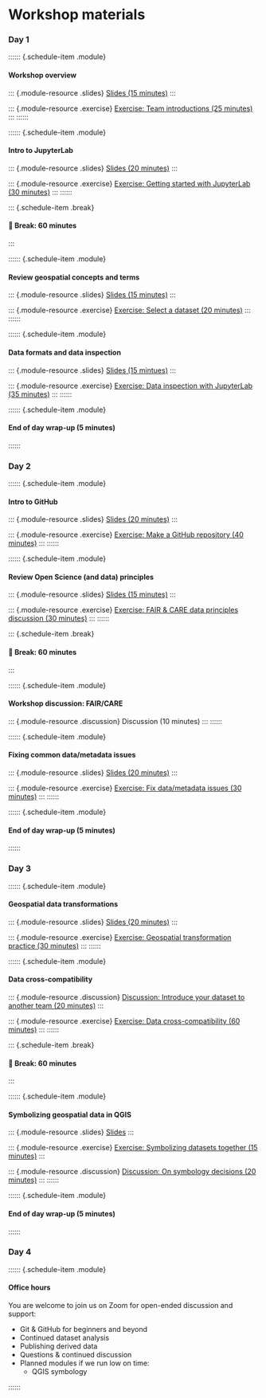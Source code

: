 # Workshop materials

### Day 1

:::::: {.schedule-item .module}
#### Workshop overview

::: {.module-resource .slides}
[Slides (15 minutes)](slides/workshop-overview.md)
:::

::: {.module-resource .exercise}
[Exercise: Team introductions (25 minutes)](exercises/team-introductions.md)
:::
::::::


:::::: {.schedule-item .module}
#### Intro to JupyterLab

::: {.module-resource .slides}
[Slides (20 minutes)](slides/intro-to-jupyterlab.md)
:::

::: {.module-resource .exercise}
[Exercise: Getting started with JupyterLab (30 minutes)](exercises/getting-started-with-jupyterlab.md)
:::
::::::


::: {.schedule-item .break}
#### 🥪 Break: 60 minutes
:::


:::::: {.schedule-item .module}
#### Review geospatial concepts and terms

::: {.module-resource .slides}
[Slides (15 minutes)](slides/geospatial-concepts-and-terms.md)
:::

::: {.module-resource .exercise}
[Exercise: Select a dataset (20 minutes)](exercises/select-a-dataset.md)
:::
::::::


:::::: {.schedule-item .module}
#### Data formats and data inspection

::: {.module-resource .slides}
[Slides (15 mintues)](slides/data-formats-and-inspection.md)
:::

::: {.module-resource .exercise}
[Exercise: Data inspection with JupyterLab (35 minutes)](exercises/data-inspection-with-jupyterlab/index.md)
:::
::::::

:::::: {.schedule-item .module}
#### End of day wrap-up (5 minutes)
::::::

### Day 2

:::::: {.schedule-item .module}
#### Intro to GitHub

::: {.module-resource .slides}
[Slides (20 minutes)](slides/intro-to-github.md)
:::

::: {.module-resource .exercise}
[Exercise: Make a GitHub repository (40 minutes)](exercises/make-a-github-repo.md)
:::
::::::


:::::: {.schedule-item .module}
#### Review Open Science (and data) principles

::: {.module-resource .slides}
[Slides (15 minutes)](slides/open-science-and-data.md)
:::

::: {.module-resource .exercise}
[Exercise: FAIR & CARE data principles discussion (30 minutes)](exercises/fair-care.md)
:::
::::::


::: {.schedule-item .break}
#### 🥪 Break: 60 minutes
:::

:::::: {.schedule-item .module}
#### Workshop discussion: FAIR/CARE
::: {.module-resource .discussion}
Discussion (10 minutes)
:::
::::::

:::::: {.schedule-item .module}
#### Fixing common data/metadata issues

::: {.module-resource .slides}
[Slides (20 minutes)](slides/fixing-common-data-metadata-issues.md)
:::

::: {.module-resource .exercise}
[Exercise: Fix data/metadata issues (30 minutes)](exercises/fix-data-metadata-issues.md)
:::
::::::

:::::: {.schedule-item .module}
#### End of day wrap-up (5 minutes)
::::::


### Day 3

:::::: {.schedule-item .module}
#### Geospatial data transformations

::: {.module-resource .slides}
[Slides (20 minutes)](slides/geospatial-data-transformations.md)
:::

::: {.module-resource .exercise}
[Exercise: Geospatial transformation practice (30 minutes)](exercises/geospatial-transformation.md)
:::
::::::


:::::: {.schedule-item .module}
#### Data cross-compatibility

::: {.module-resource .discussion}
[Discussion: Introduce your dataset to another team (20 minutes)](exercises/data-compatibility-introductions.md)
:::

::: {.module-resource .exercise}
[Exercise: Data cross-compatibility (60 minutes)](exercises/data-compatibility.md)
:::
::::::


::: {.schedule-item .break}
#### 🥪 Break: 60 minutes
:::


:::::: {.schedule-item .module}
#### Symbolizing geospatial data in QGIS

::: {.module-resource .slides}
[Slides](slides/symbology-with-qgis.md (15 minutes))
:::

<!-- TODO:
We originally had 30 min set aside for this but we clearly don't have that much
time.
--->
::: {.module-resource .exercise}
[Exercise: Symbolizing datasets together (15 minutes)](exercises/?.md)
:::

<!-- TODO:
We currently don't have time for this discussion component. Maybe we could
combine the data cross-compatibility exercise with the geospatial transformation
practice?
--->
::: {.module-resource .discussion}
[Discussion: On symbology decisions (20 minutes)](exercises/?.md)
:::
::::::

:::::: {.schedule-item .module}
#### End of day wrap-up (5 minutes)
::::::


### Day 4

:::::: {.schedule-item .module}
#### Office hours

You are welcome to join us on Zoom for open-ended discussion and support:

* Git & GitHub for beginners and beyond
* Continued dataset analysis
* Publishing derived data
* Questions & continued discussion
* Planned modules if we run low on time:
    * QGIS symbology

<!-- TODO:
What other modules can be moved to day 4 if we are running low on time?
--->
::::::
